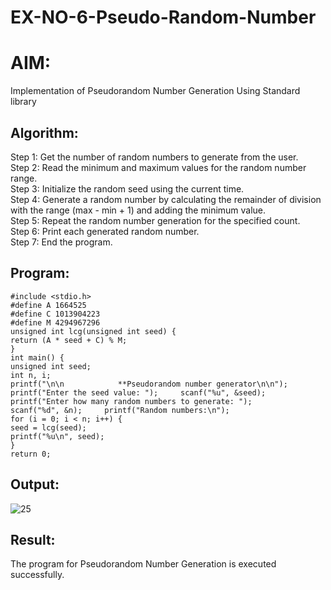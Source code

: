 # EX-NO-6-Pseudo-Random-Number

# AIM: 

Implementation of Pseudorandom Number Generation Using Standard library

## Algorithm:
Step 1: Get the number of random numbers to generate from the user.  
Step 2: Read the minimum and maximum values for the random number range.  
Step 3: Initialize the random seed using the current time.   
Step 4: Generate a random number by calculating the remainder of division with the range 
(max - min + 1) and adding the minimum value.   
Step 5: Repeat the random number generation for the specified count.  
Step 6: Print each generated random number.  
Step 7: End the program. 

## Program:
```
#include <stdio.h>  
#define A 1664525  
#define C 1013904223  
#define M 4294967296 
unsigned int lcg(unsigned int seed) {     
return (A * seed + C) % M;  
}  
int main() {     
unsigned int seed;  
int n, i;  
printf("\n\n            **Pseudorandom number generator\n\n");     
printf("Enter the seed value: ");     scanf("%u", &seed);     
printf("Enter how many random numbers to generate: ");     
scanf("%d", &n);     printf("Random numbers:\n");  
for (i = 0; i < n; i++) {         
seed = lcg(seed);         
printf("%u\n", seed);  
}  
return 0; 
```
## Output:
![25](https://github.com/user-attachments/assets/b91e65cc-0486-42d3-8997-d74818bb7da9)

## Result:
The program for Pseudorandom Number Generation is executed successfully. 
